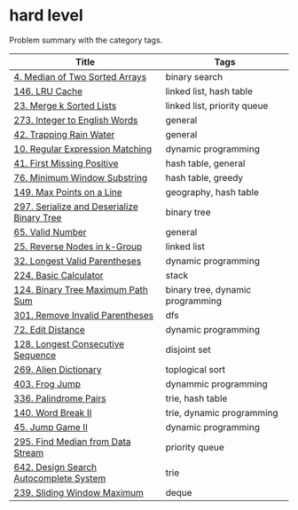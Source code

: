 # hard level

Problem summary with the category tags.

| Title | Tags |
| ----- | ---- |
| [4. Median of Two Sorted Arrays](https://leetcode.com/problems/median-of-two-sorted-arrays/) | binary search |
| [146. LRU Cache](https://leetcode.com/problems/lru-cache/) | linked list, hash table |
| [23. Merge k Sorted Lists](https://leetcode.com/problems/merge-k-sorted-lists/) | linked list, priority queue |
| [273. Integer to English Words](https://leetcode.com/problems/integer-to-english-words/) | general |
| [42. Trapping Rain Water](https://leetcode.com/problems/trapping-rain-water/) | general |
| [10. Regular Expression Matching](https://leetcode.com/problems/regular-expression-matching/) | dynamic programming |
| [41. First Missing Positive](https://leetcode.com/problems/first-missing-positive/) | hash table, general |
| [76. Minimum Window Substring](https://leetcode.com/problems/minimum-window-substring/) | hash table, greedy |
| [149. Max Points on a Line](https://leetcode.com/problems/max-points-on-a-line/) | geography, hash table |
| [297. Serialize and Deserialize Binary Tree](https://leetcode.com/problems/serialize-and-deserialize-binary-tree/) | binary tree |
| [65. Valid Number](https://leetcode.com/problems/valid-number/) | general |
| [25. Reverse Nodes in k-Group](https://leetcode.com/problems/reverse-nodes-in-k-group/) | linked list |
| [32. Longest Valid Parentheses](https://leetcode.com/problems/longest-valid-parentheses/) | dynamic programming |
| [224. Basic Calculator](https://leetcode.com/problems/basic-calculator/) | stack |
| [124. Binary Tree Maximum Path Sum](https://leetcode.com/problems/binary-tree-maximum-path-sum/) | binary tree, dynamic programming |
| [301. Remove Invalid Parentheses](https://leetcode.com/problems/remove-invalid-parentheses/) | dfs |
| [72. Edit Distance](https://leetcode.com/problems/edit-distance/) | dynamic programming |
| [128. Longest Consecutive Sequence](https://leetcode.com/problems/longest-consecutive-sequence/) | disjoint set |
| [269. Alien Dictionary](http://206.81.6.248:12306/leetcode/alien-dictionary/description) | toplogical sort |
| [403. Frog Jump](https://leetcode.com/problems/frog-jump/) | dynammic programming |
| [336. Palindrome Pairs](https://leetcode.com/problems/palindrome-pairs/) | trie, hash table |
| [140. Word Break II](https://leetcode.com/problems/word-break-ii/) | trie, dynamic programming |
| [45. Jump Game II](https://leetcode.com/problems/jump-game-ii/) | dynamic programming |
| [295. Find Median from Data Stream](https://leetcode.com/problems/find-median-from-data-stream/) | priority queue |
| [642. Design Search Autocomplete System](http://206.81.6.248:12306/leetcode/design-search-autocomplete-system/description) | trie |
| [239. Sliding Window Maximum](https://leetcode.com/problems/sliding-window-maximum/) | deque |
